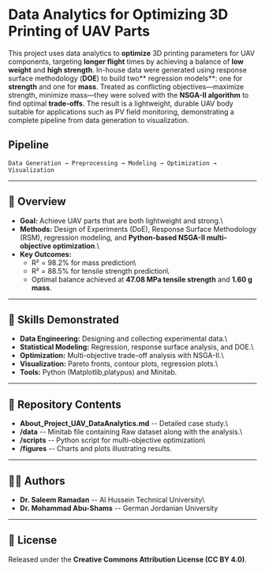 # Data Analytics for Optimizing 3D Printing of UAV Parts

This project uses data analytics to **optimize** 3D printing parameters for UAV components, targeting **longer flight** times by achieving a balance of **low weight** and **high strength**. In-house data were generated using response surface methodology (**DOE**) to build two** regression models**: one for **strength** and one for **mass**. Treated as conflicting objectives—maximize strength, minimize mass—they were solved with the **NSGA-II algorithm** to find optimal **trade-offs**. The result is a lightweight, durable UAV body suitable for applications such as PV field monitoring, demonstrating a complete pipeline from data generation to visualization.
## Pipeline
`Data Generation → Preprocessing → Modeling → Optimization → Visualization`

------------------------------------------------------------------------

## 📌 Overview

-   **Goal:** Achieve UAV parts that are both lightweight and strong.\
-   **Methods:** Design of Experiments (DoE), Response Surface
    Methodology (RSM), regression modeling, and **Python-based NSGA-II
    multi-objective optimization**.\
-   **Key Outcomes:**
    -   R² = 98.2% for mass prediction\
    -   R² = 88.5% for tensile strength prediction\
    -   Optimal balance achieved at **47.08 MPa tensile strength** and
        **1.60 g mass**.

------------------------------------------------------------------------

## 🔑 Skills Demonstrated

-   **Data Engineering:** Designing and collecting experimental data.\
-   **Statistical Modeling:** Regression, response surface analysis, and DOE.\
-   **Optimization:** Multi-objective trade-off analysis with NSGA-II.\
-   **Visualization:** Pareto fronts, contour plots, regression plots.\
-   **Tools:** Python (Matplotlib,platypus) and Minitab.

------------------------------------------------------------------------

## 📂 Repository Contents

-   **About_Project_UAV_DataAnalytics.md** -- Detailed case study.\
-   **/data** -- Minitab file containing Raw dataset along with the analysis.\
-   **/scripts** -- Python script for multi-objective optimization\
-   **/figures** -- Charts and plots illustrating results.

------------------------------------------------------------------------

## 👨‍💻 Authors

-   **Dr. Saleem Ramadan** -- Al Hussein Technical University\
-   **Dr. Mohammad Abu-Shams** -- German Jordanian University

------------------------------------------------------------------------

## 📜 License

Released under the **Creative Commons Attribution License (CC BY 4.0)**.
